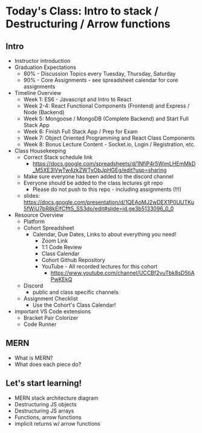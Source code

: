 # Today's Class: Intro to stack / Destructuring / Arrow functions

## Intro

- Instructor introduction
- Graduation Expectations
  - 80% - Discussion Topics every Tuesday, Thursday, Saturday
  - 90% - Core Assignments - see spreadsheet calendar for core assignments
- Timeline Overview
  - Week 1: ES6 - Javascript and Intro to React
  - Week 2-4: React Functional Components (Frontend) and Express / Node (Backend)
  - Week 5: Mongoose / MongoDB (Complete Backend) and Start Full Stack App
  - Week 6: Finish Full Stack App / Prep for Exam
  - Week 7: Object Oriented Programming and React Class Components
  - Week 8: Bonus Lecture Content - Socket.io, Login / Registration, etc.
- Class Housekeeping
  - Correct Stack schedule link
    - https://docs.google.com/spreadsheets/d/1NfiP4r5WimLHEmMkD_M5XE3lVwTw4zkZWTyObJpHGEg/edit?usp=sharing
  - Make sure everyone has been added to the discord channel
  - Everyone should be added to the class lectures git repo
    - Please do not push to this repo - including assignments (!!!)
  - slides: https://docs.google.com/presentation/d/1QEAoMJ2wDEX1P0UUTKu5fWiU7bR8kEIfCfft5_SS3do/edit#slide=id.ge3b5133096_0_0
- Resource Overview
  - Platform
  - Cohort Spreadsheet
    - Calendar, Due Dates, Links to about everything you need!
      - Zoom Link
      - 1:1 Code Review
      - Class Calendar
      - Cohort Github Repository
      - YouTube - All recorded lectures for this cohort
        - https://www.youtube.com/channel/UCCBf2vuTbk8sD5tiAPwKEkQ
  - Discord
    - public and class specific channels
  - Assignment Checklist
    - Use the Cohort's Class Calendar!
- important VS Code extensions
  - Bracket Pair Colorizer
  - Code Runner

## MERN

- What is MERN?
- What does each piece do?

## Let's start learning!

- MERN stack architecture diagram
- Destructuring JS objects
- Destructuring JS arrays
- Functions, arrow functions
- implicit returns w/ arrow functions
